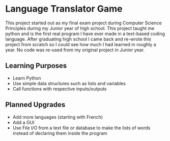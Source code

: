 # Language Translator Game
This project started out as my final exam project during Computer Science Principles during my Junior year of high school. This project taught me python and is the first real program I have ever made in a text-based coding language. After graduating high school I came back and re-wrote this project from scratch so I could see how much I had learned in roughly a year. No code was re-used from my original project in Junior year. 

## Learning Purposes
* Learn Python
* Use simple data structures such as lists and variables
* Call functions with respective inputs/outputs

## Planned Upgrades
* Add more languages (starting with French)
* Add a GUI
* Use File I/O from a text file or database to make the lists of words instead of declaring them inside the program